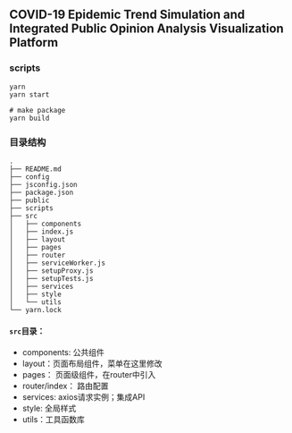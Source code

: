 ## COVID-19 Epidemic Trend Simulation and Integrated Public Opinion Analysis Visualization Platform

### scripts

``` shell
yarn
yarn start

# make package
yarn build
```

### 目录结构

```
.
├── README.md
├── config
├── jsconfig.json
├── package.json
├── public
├── scripts
├── src
│   ├── components
│   ├── index.js
│   ├── layout
│   ├── pages
│   ├── router
│   ├── serviceWorker.js
│   ├── setupProxy.js
│   ├── setupTests.js
│   ├── services
│   ├── style
│   └── utils
└── yarn.lock
```

#### `src`目录：
- components: 公共组件
- layout：页面布局组件，菜单在这里修改
- pages： 页面级组件，在router中引入
- router/index： 路由配置
- services: axios请求实例；集成API
- style: 全局样式
- utils：工具函数库



